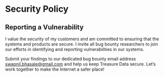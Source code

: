 # Security Policy

## Reporting a Vulnerability

I value the security of my customers and am committed to ensuring that the systems and products are secure. I invite all bug bounty researchers to join our efforts in identifying and reporting vulnerabilities in our systems.

Submit your findings to our dedicated bug bounty email address [swapnil.bhasale@gmail.com](mailto:swapnil.bhasale@gmail.com) and help us keep Treasure Data secure. Let’s work together to make the Internet a safer place!
